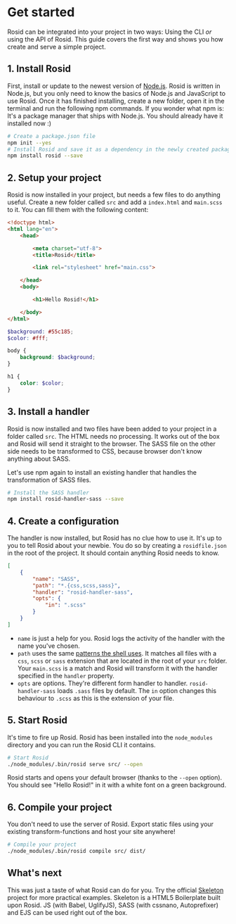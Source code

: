 # Get started

Rosid can be integrated into your project in two ways: Using the CLI *or* using the API of Rosid. This guide covers the first way and shows you how create and serve a simple project.

## 1. Install Rosid

First, install or update to the newest version of [Node.js](https://nodejs.org). Rosid is written in Node.js, but you only need to know the basics of Node.js and JavaScript to use Rosid. Once it has finished installing, create a new folder, open it in the terminal and run the following npm commands. If you wonder what npm is: It's a package manager that ships with Node.js. You should already have it installed now :)

```sh
# Create a package.json file
npm init --yes
# Install Rosid and save it as a dependency in the newly created package.json
npm install rosid --save
```

## 2. Setup your project

Rosid is now installed in your project, but needs a few files to do anything useful. Create a new folder called `src` and add a `index.html` and `main.scss` to it. You can fill them with the following content:

```html
<!doctype html>
<html lang="en">
	<head>

		<meta charset="utf-8">
		<title>Rosid</title>

		<link rel="stylesheet" href="main.css">

	</head>
	<body>

		<h1>Hello Rosid!</h1>

	</body>
</html>
```

```scss
$background: #55c185;
$color: #fff;

body {
	background: $background;
}

h1 {
	color: $color;
}
```

## 3. Install a handler

Rosid is now installed and two files have been added to your project in a folder called `src`. The HTML needs no processing. It works out of the box and Rosid will send it straight to the browser. The SASS file on the other side needs to be transformed to CSS, because browser don't know anything about SASS.

Let's use npm again to install an existing handler that handles the transformation of SASS files.

```sh
# Install the SASS handler
npm install rosid-handler-sass --save
```

## 4. Create a configuration

The handler is now installed, but Rosid has no clue how to use it. It's up to you to tell Rosid about your newbie. You do so by creating a `rosidfile.json` in the root of the project. It should contain anything Rosid needs to know.

```json
[
	{
		"name": "SASS",
		"path": "*.{css,scss,sass}",
		"handler": "rosid-handler-sass",
		"opts": {
			"in": ".scss"
		}
	}
]
```

- `name` is just a help for you. Rosid logs the activity of the handler with the name you've chosen.
- `path` uses the same [patterns the shell uses](Patterns.md). It matches all files with a `css`, `scss` or `sass` extension that are located in the root of your `src` folder. Your `main.scss` is a match and Rosid will transform it with the handler specified in the `handler` property.
- `opts` are options. They're different form handler to handler. `rosid-handler-sass` loads `.sass` files by default. The `in` option changes this behaviour to `.scss` as this is the extension of your file.

## 5. Start Rosid

It's time to fire up Rosid. Rosid has been installed into the `node_modules` directory and you can run the Rosid CLI it contains.

```sh
# Start Rosid
./node_modules/.bin/rosid serve src/ --open
```

Rosid starts and opens your default browser (thanks to the `--open` option). You should see "Hello Rosid!" in it with a white font on a green background.

## 6. Compile your project

You don't need to use the server of Rosid. Export static files using your existing transform-functions and host your site anywhere!

```sh
# Compile your project
./node_modules/.bin/rosid compile src/ dist/
```

## What's next

This was just a taste of what Rosid can do for you. Try the official [Skeleton](https://github.com/electerious/Skeleton-EJS) project for more practical examples. Skeleton is a HTML5 Boilerplate built upon Rosid. JS (with Babel, UglifyJS), SASS (with cssnano, Autoprefixer) and EJS can be used right out of the box.